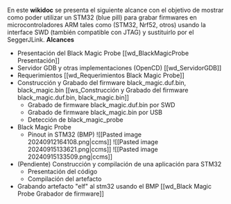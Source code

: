 En este **wikidoc** se presenta el siguiente alcance con el objetivo de mostrar como poder utilizar un STM32 (blue pill) para grabar firmwares en microcontroladores ARM tales como (STM32, Nrf52, otros) usando la interface SWD (también compatible con JTAG) y sustituirlo por el SeggerJLink.
**Alcances**
- Presentación del Black Magic Probe [[wd_BlackMagicProbe Presentación]]
- Servidor GDB y otras implementaciones (OpenCD) [[wd_ServidorGDB]]
- Requerimientos [[wd_Requerimientos Black Magic Probe]]
- Construcción y Grabado del firmware black_magic.duf.bin, black_magic.bin [[ws_Construcción y Grabado del firmware black_magic.duf.bin, black_magic.bin]]
	- Grabado de firmware black_magic.duf.bin por SWD
	- Grabado de firmware black_magic.bin por USB
	- Detección de black_magic_probe
- Black Magic Probe
	- Pinout in STM32 (BMP)
 ![[Pasted image 20240912164108.png|ccms]]
![[Pasted image 20240915133621.png|ccms]]	![[Pasted image 20240915133509.png|ccms]]
- (Pendiente) Construcción y compilación de una aplicación para STM32
	- Presentación del código
	- Compilación del artefacto
- Grabando artefacto "elf" al stm32 usando el BMP [[wd_Black Magic Probe Grabador de firmware]]
